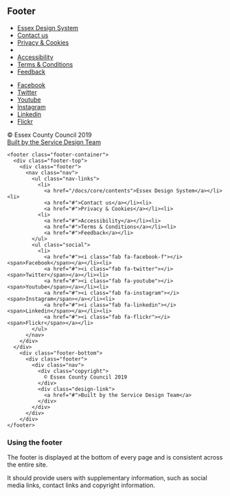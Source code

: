 ## Footer

<footer class="footer-container">
  <div class="footer-top">
    <div class="footer">
      <nav class="nav">
        <ul class="nav-links">
          <li>
            <a href="/docs/core/contents">Essex Design System</a></li><li>
            <a href="#">Contact us</a></li><li>
            <a href="#">Privacy & Cookies</a></li><li>
          <li>
            <a href="#">Accessibility</a></li><li>
            <a href="#">Terms & Conditions</a></li><li>
            <a href="#">Feedback</a></li>
        </ul>
        <ul class="social">
          <li>
            <a href="#"><i class="fab fa-facebook-f"></i><span>Facebook</span></a></li><li>
            <a href="#"><i class="fab fa-twitter"></i><span>Twitter</span></a></li><li>
            <a href="#"><i class="fab fa-youtube"></i><span>Youtube</span></a></li><li>
            <a href="#"><i class="fab fa-instagram"></i><span>Instagram</span></a></li><li>
            <a href="#"><i class="fab fa-linkedin"></i><span>Linkedin</span></a></li><li>
            <a href="#"><i class="fab fa-flickr"></i><span>Flickr</span></a></li>
        </ul>
      </nav>
    </div>
  </div>
    <div class="footer-bottom">
      <div class="footer">
        <div class="nav">
          <div class="copyright">
            © Essex County Council 2019
          </div>
          <div class="design-link">
            <a href="#">Built by the Service Design Team</a>
          </div>
        </div>
      </div>
    </div>
</footer>

    <footer class="footer-container">
      <div class="footer-top">
        <div class="footer">
          <nav class="nav">
            <ul class="nav-links">
              <li>
                <a href="/docs/core/contents">Essex Design System</a></li><li>
                <a href="#">Contact us</a></li><li>
                <a href="#">Privacy & Cookies</a></li><li>
              <li>
                <a href="#">Accessibility</a></li><li>
                <a href="#">Terms & Conditions</a></li><li>
                <a href="#">Feedback</a></li>
            </ul>
            <ul class="social">
              <li>
                <a href="#"><i class="fab fa-facebook-f"></i><span>Facebook</span></a></li><li>
                <a href="#"><i class="fab fa-twitter"></i><span>Twitter</span></a></li><li>
                <a href="#"><i class="fab fa-youtube"></i><span>Youtube</span></a></li><li>
                <a href="#"><i class="fab fa-instagram"></i><span>Instagram</span></a></li><li>
                <a href="#"><i class="fab fa-linkedin"></i><span>Linkedin</span></a></li><li>
                <a href="#"><i class="fab fa-flickr"></i><span>Flickr</span></a></li>
            </ul>
          </nav>
        </div>
      </div>
        <div class="footer-bottom">
          <div class="footer">
            <div class="nav">
              <div class="copyright">
                © Essex County Council 2019
              </div>
              <div class="design-link">
                <a href="#">Built by the Service Design Team</a>
              </div>
            </div>
          </div>
        </div>
    </footer>


### Using the footer

The footer is displayed at the bottom of every page and is consistent across the entire site.

It should provide users with supplementary information, such as social media links, contact links and copyright information.
